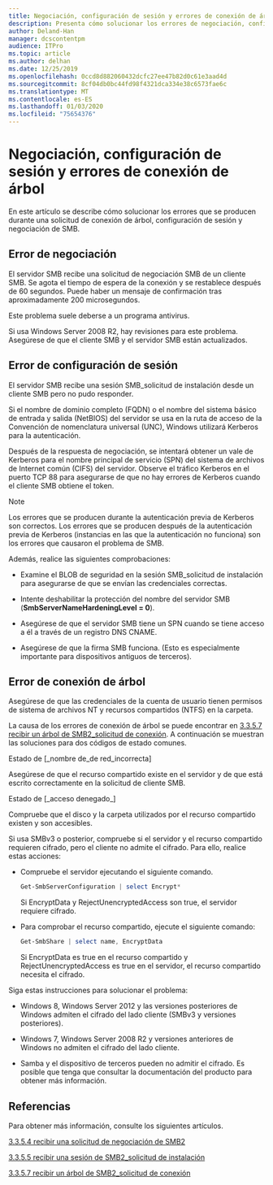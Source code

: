 ```yaml
---
title: Negociación, configuración de sesión y errores de conexión de árbol
description: Presenta cómo solucionar los errores de negociación, configuración de sesión y conexión de árbol.
author: Deland-Han
manager: dcscontentpm
audience: ITPro
ms.topic: article
ms.author: delhan
ms.date: 12/25/2019
ms.openlocfilehash: 0ccd8d882060432dcfc27ee47b82d0c61e3aad4d
ms.sourcegitcommit: 8cf04db0bc44fd98f4321dca334e38c6573fae6c
ms.translationtype: MT
ms.contentlocale: es-ES
ms.lasthandoff: 01/03/2020
ms.locfileid: "75654376"
---
```

# <a name="negotiate-session-setup-and-tree-connect-failures"></a>Negociación, configuración de sesión y errores de conexión de árbol

En este artículo se describe cómo solucionar los errores que se producen durante una solicitud de conexión de árbol, configuración de sesión y negociación de SMB.

## <a name="negotiate-fails"></a>Error de negociación

El servidor SMB recibe una solicitud de negociación SMB de un cliente SMB. Se agota el tiempo de espera de la conexión y se restablece después de 60 segundos. Puede haber un mensaje de confirmación tras aproximadamente 200 microsegundos.

Este problema suele deberse a un programa antivirus.

Si usa Windows Server 2008 R2, hay revisiones para este problema. Asegúrese de que el cliente SMB y el servidor SMB están actualizados.

## <a name="session-setup-fails"></a>Error de configuración de sesión

El servidor SMB recibe una sesión SMB\_solicitud de instalación desde un cliente SMB pero no pudo responder.

Si el nombre de dominio completo (FQDN) o el nombre del sistema básico de entrada y salida (NetBIOS) del servidor se usa en la ruta de acceso de la Convención de nomenclatura universal (UNC), Windows utilizará Kerberos para la autenticación.

Después de la respuesta de negociación, se intentará obtener un vale de Kerberos para el nombre principal de servicio (SPN) del sistema de archivos de Internet común (CIFS) del servidor. Observe el tráfico Kerberos en el puerto TCP 88 para asegurarse de que no hay errores de Kerberos cuando el cliente SMB obtiene el token.

> [!NOTE]
> Los errores que se producen durante la autenticación previa de Kerberos son correctos. Los errores que se producen después de la autenticación previa de Kerberos (instancias en las que la autenticación no funciona) son los errores que causaron el problema de SMB.

Además, realice las siguientes comprobaciones:

- Examine el BLOB de seguridad en la sesión SMB\_solicitud de instalación para asegurarse de que se envían las credenciales correctas.

- Intente deshabilitar la protección del nombre del servidor SMB (**SmbServerNameHardeningLevel = 0**).

- Asegúrese de que el servidor SMB tiene un SPN cuando se tiene acceso a él a través de un registro DNS CNAME.

- Asegúrese de que la firma SMB funciona. (Esto es especialmente importante para dispositivos antiguos de terceros).

## <a name="tree-connect-fails"></a>Error de conexión de árbol

Asegúrese de que las credenciales de la cuenta de usuario tienen permisos de sistema de archivos NT y recursos compartidos (NTFS) en la carpeta.

La causa de los errores de conexión de árbol se puede encontrar en [3.3.5.7 recibir un árbol de SMB2\_solicitud de conexión](https://docs.microsoft.com/openspecs/windows_protocols/ms-smb2/652e0c14-5014-4470-999d-b174d7b2da87). A continuación se muestran las soluciones para dos códigos de estado comunes.

Estado de \[\_nombre de\_de red\_incorrecta\]

Asegúrese de que el recurso compartido existe en el servidor y de que está escrito correctamente en la solicitud de cliente SMB.

Estado de \[\_acceso denegado\_\]

Compruebe que el disco y la carpeta utilizados por el recurso compartido existen y son accesibles.

Si usa SMBv3 o posterior, compruebe si el servidor y el recurso compartido requieren cifrado, pero el cliente no admite el cifrado. Para ello, realice estas acciones:

- Compruebe el servidor ejecutando el siguiente comando.

  ```PowerShell
  Get-SmbServerConfiguration | select Encrypt*
  ```

  Si EncryptData y RejectUnencryptedAccess son true, el servidor requiere cifrado.

- Para comprobar el recurso compartido, ejecute el siguiente comando:

  ```PowerShell
  Get-SmbShare | select name, EncryptData  
  ```

  Si EncryptData es true en el recurso compartido y RejectUnencryptedAccess es true en el servidor, el recurso compartido necesita el cifrado.

Siga estas instrucciones para solucionar el problema:

- Windows 8, Windows Server 2012 y las versiones posteriores de Windows admiten el cifrado del lado cliente (SMBv3 y versiones posteriores).

- Windows 7, Windows Server 2008 R2 y versiones anteriores de Windows no admiten el cifrado del lado cliente.

- Samba y el dispositivo de terceros pueden no admitir el cifrado. Es posible que tenga que consultar la documentación del producto para obtener más información.

## <a name="references"></a>Referencias

Para obtener más información, consulte los siguientes artículos.

[3.3.5.4 recibir una solicitud de negociación de SMB2](https://docs.microsoft.com/openspecs/windows_protocols/ms-smb2/b39f253e-4963-40df-8dff-2f9040ebbeb1)

[3.3.5.5 recibir una sesión de SMB2\_solicitud de instalación](https://docs.microsoft.com/openspecs/windows_protocols/ms-smb2/e545352b-9f2b-4c5e-9350-db46e4f6755e)

[3.3.5.7 recibir un árbol de SMB2\_solicitud de conexión](https://docs.microsoft.com/openspecs/windows_protocols/ms-smb2/652e0c14-5014-4470-999d-b174d7b2da87?redirectedfrom=MSDN)
